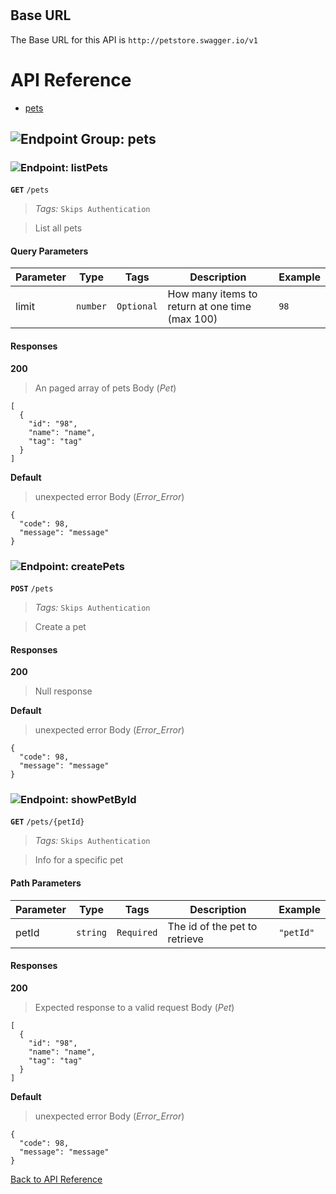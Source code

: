 # 



## Base URL

The Base URL for this API is `http://petstore.swagger.io/v1`






# <a name="api_reference"></a>API Reference

* [pets](#pets)

## <a name="pets"></a>![Endpoint Group: ](https://apidocs.io/img/class.png "pets") pets


### <a name="list_pets"></a>![Endpoint: ](https://apidocs.io/img/method.png "listPets") listPets


**`GET`** `/pets`

> *Tags:*  ``` Skips Authentication ``` 

> List all pets



#### Query Parameters
| Parameter | Type | Tags | Description | Example |
|-----------|------| ---- |-------------| ------- |
| limit | `number` |  ``` Optional ```  | How many items to return at one time (max 100) | `98` | 

#### Responses
**200** 

> An paged array of pets
Body (_Pet_) 
```
[
  {
    "id": "98",
    "name": "name",
    "tag": "tag"
  }
]
```


**Default** 

> unexpected error
Body (_Error_Error_) 
```
{
  "code": 98,
  "message": "message"
}
```


### <a name="create_pets"></a>![Endpoint: ](https://apidocs.io/img/method.png "createPets") createPets


**`POST`** `/pets`

> *Tags:*  ``` Skips Authentication ``` 

> Create a pet



#### Responses
**200** 

> Null response


**Default** 

> unexpected error
Body (_Error_Error_) 
```
{
  "code": 98,
  "message": "message"
}
```


### <a name="show_pet_by_id"></a>![Endpoint: ](https://apidocs.io/img/method.png "showPetById") showPetById


**`GET`** `/pets/{petId}`

> *Tags:*  ``` Skips Authentication ``` 

> Info for a specific pet



#### Path Parameters
| Parameter | Type | Tags | Description | Example |
|-----------|------| ---- |-------------| ------- |
| petId | `string` |  ``` Required ```  | The id of the pet to retrieve | `"petId"` | 

#### Responses
**200** 

> Expected response to a valid request
Body (_Pet_) 
```
[
  {
    "id": "98",
    "name": "name",
    "tag": "tag"
  }
]
```


**Default** 

> unexpected error
Body (_Error_Error_) 
```
{
  "code": 98,
  "message": "message"
}
```


[Back to API Reference](#api_reference)

